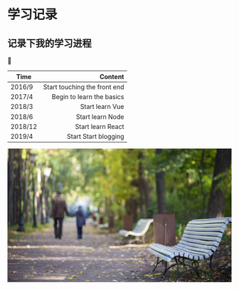 # 学习记录

## 记录下我的学习进程

:bookmark:

| Time        | Content   |
| --------   | -----:  |
| 2016/9    | Start touching the front end |
| 2017/4    | Begin to learn the basics |
| 2018/3    | Start learn Vue |
| 2018/6    | Start learn Node |
| 2018/12   | Start learn React |
| 2019/4    | Start Start blogging |

<img src="../images/record.jpg" width="900" height="300">
